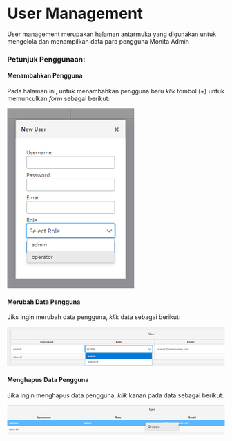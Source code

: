 # <div class="subt" style="font-size:35px;">User Management</div>

User management merupakan halaman antarmuka yang digunakan untuk mengelola dan menampilkan data para pengguna Monita Admin

### <div class="subt">Petunjuk Penggunaan:</div>

#### <div class="t1">Menambahkan Pengguna</div>

Pada halaman ini, untuk menambahkan pengguna baru _klik_ tombol (+) untuk memunculkan _form_ sebagai berikut:

<img src="media/mam5.png" style="align: center;" >

#### <div class="t1">Merubah Data Pengguna</div>

Jiks ingin merubah data pengguna, _klik_ data sebagai berikut:

<img src="media/mamus.png" style="align: center;" >

#### <div class="t1">Menghapus Data Pengguna</div>

Jika ingin menghapus data pengguna, _klik_ kanan pada data sebagai berikut:

<img src="media/mam6.png" style="align: center;" >
